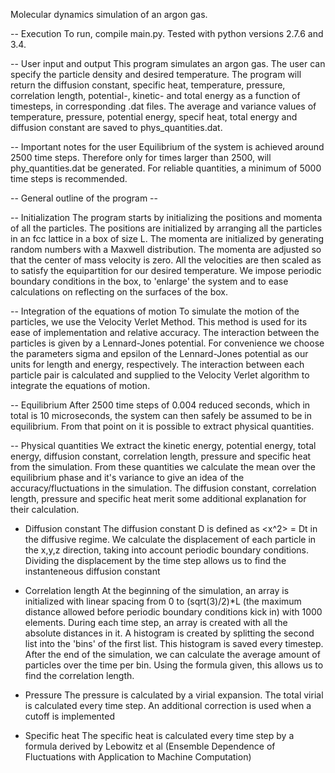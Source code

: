 Molecular dynamics simulation of an argon gas.

-- Execution
To run, compile main.py. Tested with python versions 2.7.6 and 3.4. 

-- User input and output
This program simulates an argon gas. The user can specify the particle density and desired temperature. The program will return the diffusion constant, specific heat, temperature, pressure, correlation length, potential-, kinetic- and total energy as a function of timesteps, in corresponding .dat files. The average and variance values of temperature, pressure, potential energy, specif heat, total energy and diffusion constant are saved to phys_quantities.dat.

-- Important notes for the user
Equilibrium of the system is achieved around 2500 time steps. Therefore only for times larger than 2500, will phy_quantities.dat be generated. For reliable quantities, a minimum of 5000 time steps is recommended.

-- General outline of the program -- 

-- Initialization
The program starts by initializing the positions and momenta of all the particles. The positions are initialized by arranging all the particles in an fcc lattice in a box of size L. The momenta are initialized by generating random numbers with a Maxwell distribution. The momenta are adjusted so that the center of mass velocity is zero. All the velocities are then scaled as to satisfy the equipartition for our desired temperature. We impose periodic boundary conditions in the box, to 'enlarge' the system and to ease calculations on reflecting on the surfaces of the box.

-- Integration of the equations of motion
To simulate the motion of the particles, we use the Velocity Verlet Method. This method is used for its ease of implementation and relative accuracy. The interaction between the particles is given by a Lennard-Jones potential. For convenience we choose the parameters sigma and epsilon of the Lennard-Jones potential as our units for length and energy, respectively. The interaction between each particle pair is calculated and supplied to the Velocity Verlet algorithm to integrate the equations of motion.

-- Equilibrium
After 2500 time steps of 0.004 reduced seconds, which in total is 10 microseconds, the system can then safely be assumed to be in equilibrium. From that point on it is possible to extract physical quantities.

-- Physical quantities
We extract the kinetic energy, potential energy, total energy, diffusion constant, correlation length, pressure and specific heat from the simulation. From these quantities we calculate the mean over the equilibrium phase and it's variance to give an idea of the accuracy/fluctuations in the simulation. The diffusion constant, correlation length, pressure and specific heat merit some additional explanation for their calculation.

- Diffusion constant
The diffusion constant D is defined as <x^2> = Dt in the diffusive regime. We calculate the displacement of each particle in the x,y,z direction, taking into account periodic boundary conditions. Dividing the displacement by the time step allows us to find the instanteneous diffusion constant

- Correlation length
At the beginning of the simulation, an array is initialized with linear spacing from 0 to (sqrt(3)/2)*L (the maximum distance allowed before periodic boundary conditions kick in) with 1000 elements. During each time step, an array is created with all the absolute distances in it. A histogram is created by splitting the second list into the 'bins' of the first list. This histogram is saved every timestep. After the end of the simulation, we can calculate the average amount of particles over the time per bin. Using the formula given, this allows us to find the correlation length.

- Pressure
The pressure is calculated by a virial expansion. The total virial is calculated every time step. An additional correction is used when a cutoff is implemented

- Specific heat
The specific heat is calculated every time step by a formula derived by Lebowitz et al (Ensemble Dependence of Fluctuations with Application to Machine Computation)
